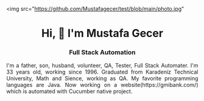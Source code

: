 <img src="https://github.com/Mustafagecer/test/blob/main/photo.jpg"

<h1 align="center"> Hi, 👋 I'm Mustafa Gecer </h1>

<h3 align="center"> Full Stack Automation </h3>

<p align="justify">I'm a father, son, husband, volunteer, QA, Tester, Full Stack Automater. I'm 33 years old, working since 1996. 
Graduated from Karadeniz Technical University, Math and Sience, working as QA. My favorite programming languages are Java.
Now working on a website(https://gmibank.com/) which is automated with Cucumber native project.

